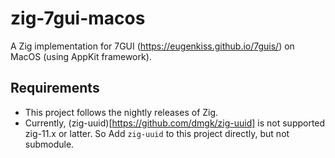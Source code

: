 # zig-7gui-macos

A Zig implementation for 7GUI (https://eugenkiss.github.io/7guis/) on MacOS (using AppKit framework).

## Requirements

* This project follows the nightly releases of Zig.
* Currently, (zig-uuid)[https://github.com/dmgk/zig-uuid] is not supported zig-11.x or latter. So Add `zig-uuid` to
 this project directly, but not submodule.